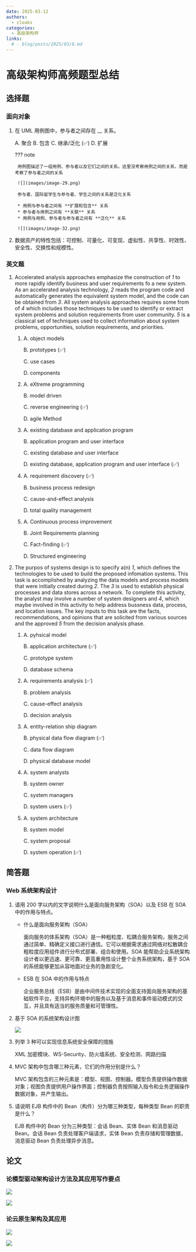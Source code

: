 ```yaml
---
date: 2025-03-12
authors:
  - cloaks
categories:
  - 高级架构师
links:
  # - blog/posts/2025/03/8.md
---
```


# 高级架构师高频题型总结

## 选择题

### 面向对象

1. 在 UML 用例图中，参与者之间存在 __ 关系。

    A. 聚合 B. 包含 C. 继承/泛化 (✅) D. 扩展

    ??? note

        用例图描述了一组用例、参与者以及它们之间的关系。这里没考察用例之间的关系，而是考察了参与者之间的关系

        ![](images/image-29.png)

        参与者、国际留学生与参与者、学生之间的关系是泛化关系

        * 用例与参与者之间有 **扩展和包含** 关系
        * 参与者与用例之间有 **关联** 关系
        * 用例与用例、参与者与参与者之间有 **泛化** 关系

        ![](images/image-32.png)

2. 数据资产的特性包括：可控制、可量化、可变现、虚拟性、共享性、时效性、安全性、交换性和规模性。

<!-- more -->

### 英文题

1. Accelerated analysis approaches emphasize the construction of _1_ to more rapidly identify business and user requirements fo a new system. As an accelerated analysis technology, _2_ reads the program code and automatically generates the equivalent system model, and the code can be obtained from _3_. All system analysis approaches requires some from of _4_ which includes those techniques to be used to identify or extract system problems and solution requirements from user community. _5_ is a classical set of techniques used to collect information about system problems, opportunities, solution requirements, and priorities.

      1.  A. object models 

          B. prototypes (✅)

          C. use cases 

          D. components

      2.  A. eXtreme programming 
          
          B. model driven 
          
          C. reverse engineering (✅) 
          
          D. agile Method

      3.  A. existing database and application program 

          B. application program and user interface 
          
          C. existing database and user interface 
          
          D. existing database, application program and user interface (✅)

      4.  A. requirement discovery (✅)
          
          B. business process redesign 
          
          C. cause-and-effect analysis 
          
          D. total quality management

      5.  A. Continuous process improvement

          B. Joint Requirements planning

          C. Fact-finding (✅)

          D. Structured engineering

2. The purpos of systems design is to specify a(n) _1_, which defines the technologies to be used to build the proposed infomation systems. This task is accomplished by analyzing the data models and process models that were initially created during _2_. The _3_ is used to establish physical processes and data stores across a network. To complete this activity, the analyst may involve a number of system designers and _4_, which maybe involved in this activity to help address bussness data, process, and location issues. The key inputs to this task are the facts, recommendations, and opinions that are solicited from various sources and the approved _5_ from the decision analysis phase.

      1.  A. pyhsical model

          B. application architecture (✅)

          C. prototype system 

          D. database schema

      2.  A. requirements analysis (✅)

          B. problem analysis 

          C. cause-effect analysis 

          D. decision analysis 

      3.  A. entity-relation ship diagram

          B. physical data flow diagram (✅)

          C. data flow diagram 

          D. physical database model

      4.  A. system analysts 

          B. system owner

          C. system managers 

          D. system users (✅)

      5.  A. system architecture 

          B. system model 

          C. system proposal 

          D. system operation (✅)

## 简答题

### Web 系统架构设计

1. 请用 200 字以内的文字说明什么是面向服务架构（SOA）以及 ESB 在 SOA 中的作用与特点。

    * 什么是面向服务架构（SOA）
    
        面向服务的体系架构（SOA）是一种粗粒度、松耦合服务架构，服务之间通过简单、精确定义接口进行通信。它可以根据需求通过网络对松散耦合粗粒度应用组件进行分布式部署、组合和使用。SOA 能帮助企业系统架构设计者以更迅速、更可靠、更高重用性设计整个业务系统架构，基于 SOA 的系统能够更加从容地面对业务的急剧变化。

    * ESB 在 SOA 中的作用与特点

        企业服务总线（ESB）是由中间件技术实现的全面支持面向服务架构的基础软件平台，支持异构环境中的服务以及基于消息和事件驱动模式的交互，并且具有适当的服务质量和可管理性。

2. 基于 SOA 的系统架构设计图

    ![](images/image-26.png)

3. 列举 3 种可以实现信息系统安全保障的措施

    XML 加密模块、WS-Security、防火墙系统、安全检测、网路扫描

4. MVC 架构中包含哪三种元素，它们的作用分别是什么？

    MVC 架构包含的三种元素是：模型、视图、控制器。模型负责提供操作数据对象；视图负责提供用户操作界面；控制器负责按照输入指令和业务逻辑操作数据对象，并产生输出。

5. 请说明 EJB 构件中的 Bean（构件）分为哪三种类型，每种类型 Bean 的职责是什么？

    EJB 构件中的 Bean 分为三种类型：会话 Bean、实体 Bean 和消息驱动 Bean。会话 Bean 负责处理客户端请求，实体 Bean 负责存储和管理数据，消息驱动 Bean 负责处理异步消息。

## 论文

### 论模型驱动架构设计方法及其应用写作要点

![](images/image-27.png)

![](images/image-28.png)

### 论云原生架构及其应用

![](images/image-30.png)

![](images/image-31.png)
